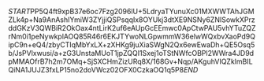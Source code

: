 $START$PP5Q4ft9xpB37e6oc7Fzg2096lU+5LdryaTYunuXc01MXWWTAhJGMZLk4p+Na9AnAshIYmiW3ZYjjiQSPsqqIx8OYUkj3dtXE9NSNy6ZNISowkXPrzddGKzV3QWBiR2OkOax4ntLirK2uf6eAUpGcEEmwc0ApCtwPAU5vhYTuZQZrNm0i1peNywkplAOQ85R46r6EKJTYwoNLGpwmmW36elwWQxbvXaoPd9QipC9n+eQ4/zbyCTIqMbYxLX+zXHKg9juXiaSWgN2Qx6ewEwaDh+QE5Osq5b/JsPVlxwusi/a+zG3UnstaMUoT1jpZQQI1Sxej1oTStNWfcOBPl2WWra4JD9dpMMAOfrB7h2m7OMq+SjSXCHmZizURq8X/168Gv+Nqp/AKguhVIQZklmBILQiNA1JUJZ3fxLP15no2doVWcz02OFX0CzkaOQ1q5P8$END$